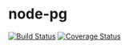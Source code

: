 # node-pg
[![Build Status](https://travis-ci.org/Terahpatrick/node-pg.svg?branch=test-branch)](https://travis-ci.org/Terahpatrick/node-pg) [![Coverage Status](https://coveralls.io/repos/github/Terahpatrick/node-pg/badge.svg?branch=test-branch)](https://coveralls.io/github/Terahpatrick/node-pg?branch=test-branch)
